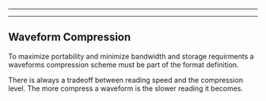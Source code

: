 ___

___

## Waveform Compression

To maximize portability and minimize bandwidth and storage requirments a waveforms compression scheme must be part of the format definition. 

There is always a tradeoff between reading speed and the compression level. The more compress a waveform is the slower reading it becomes. 
<!--stackedit_data:
eyJoaXN0b3J5IjpbMTg1OTI4NDI0OSwxNjUyNzc5NjY3XX0=
-->